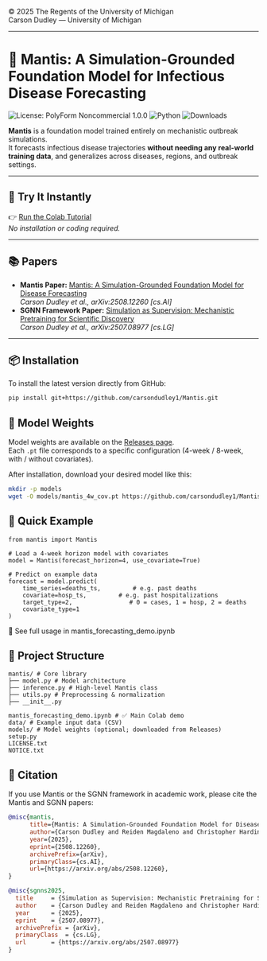 © 2025 The Regents of the University of Michigan  
Carson Dudley — University of Michigan

---

# 🦠 Mantis: A Simulation-Grounded Foundation Model for Infectious Disease Forecasting

![License: PolyForm Noncommercial 1.0.0](https://img.shields.io/badge/license-PolyForm--Noncommercial%201.0.0-blue)
![Python](https://img.shields.io/badge/python-3.8%2B-blue)
![Downloads](https://img.shields.io/github/downloads/carsondudley1/Mantis/total)


**Mantis** is a foundation model trained entirely on mechanistic outbreak simulations.  
It forecasts infectious disease trajectories **without needing any real-world training data**, and generalizes across diseases, regions, and outbreak settings.

---

## 🚀 Try It Instantly

👉 [Run the Colab Tutorial](https://colab.research.google.com/drive/1Epuq-6ZGUM67FOfWHnLGkld4-cb8EDW0?usp=sharing)  
_No installation or coding required._

---

## 📚 Papers

- **Mantis Paper:** [Mantis: A Simulation-Grounded Foundation Model for Disease Forecasting](https://arxiv.org/abs/2508.12260) <br>
  *Carson Dudley et al., arXiv:2508.12260 [cs.AI]*
- **SGNN Framework Paper:** [Simulation as Supervision: Mechanistic Pretraining for Scientific Discovery](https://arxiv.org/abs/2507.08977)  
  *Carson Dudley et al., arXiv:2507.08977 [cs.LG]*
---

## 📦 Installation

To install the latest version directly from GitHub:

```bash
pip install git+https://github.com/carsondudley1/Mantis.git
```

## 💾 Model Weights

Model weights are available on the [Releases page](https://github.com/carsondudley1/Mantis/releases).  
Each `.pt` file corresponds to a specific configuration (4-week / 8-week, with / without covariates).  

After installation, download your desired model like this:

```bash
mkdir -p models
wget -O models/mantis_4w_cov.pt https://github.com/carsondudley1/Mantis/releases/download/mantis-v1.0/mantis_4w_cov.pt
```

## 🧪 Quick Example

```
from mantis import Mantis

# Load a 4-week horizon model with covariates
model = Mantis(forecast_horizon=4, use_covariate=True)

# Predict on example data
forecast = model.predict(
    time_series=deaths_ts,         # e.g. past deaths
    covariate=hosp_ts,         # e.g. past hospitalizations
    target_type=2,                # 0 = cases, 1 = hosp, 2 = deaths
    covariate_type=1
)
```
📘 See full usage in mantis_forecasting_demo.ipynb

## 📁 Project Structure

``` text
mantis/ # Core library
├── model.py # Model architecture
├── inference.py # High-level Mantis class
├── utils.py # Preprocessing & normalization
├── __init__.py

mantis_forecasting_demo.ipynb # ✅ Main Colab demo
data/ # Example input data (CSV)
models/ # Model weights (optional; downloaded from Releases)
setup.py
LICENSE.txt
NOTICE.txt
```

## 📄 Citation

If you use Mantis or the SGNN framework in academic work, please cite the Mantis and SGNN papers:

```bibtex
@misc{mantis,
      title={Mantis: A Simulation-Grounded Foundation Model for Disease Forecasting}, 
      author={Carson Dudley and Reiden Magdaleno and Christopher Harding and Ananya Sharma and Emily Martin and Marisa Eisenberg},
      year={2025},
      eprint={2508.12260},
      archivePrefix={arXiv},
      primaryClass={cs.AI},
      url={https://arxiv.org/abs/2508.12260}, 
}
```

```bibtex
@misc{sgnns2025,
  title     = {Simulation as Supervision: Mechanistic Pretraining for Scientific Discovery},
  author    = {Carson Dudley and Reiden Magdaleno and Christopher Harding and Marisa Eisenberg},
  year      = {2025},
  eprint    = {2507.08977},
  archivePrefix = {arXiv},
  primaryClass  = {cs.LG},
  url       = {https://arxiv.org/abs/2507.08977}
}
```
